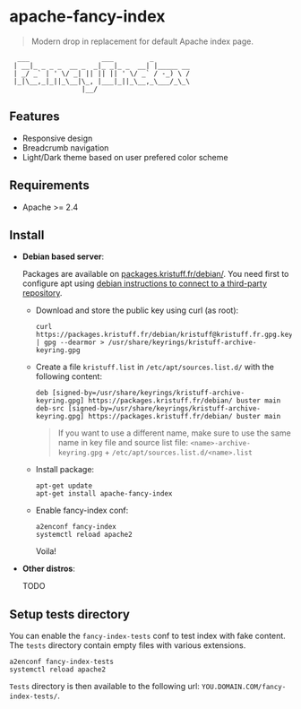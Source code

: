 # apache-fancy-index

> Modern drop in replacement for default Apache index page. 

```
  ___                  ___         _
 | __|_ _ _ _  __ _  _|_ _|_ _  __| |_____ __
 | _/ _` | ' \/ _| || || || ' \/ _` / -_) \ /
 |_|\__,_|_||_\__|\_, |___|_||_\__,_\___/_\_\
                  |__/

```

## Features
- Responsive design
- Breadcrumb navigation
- Light/Dark theme based on user prefered color scheme 

## Requirements
- Apache >= 2.4 


## Install

-   **Debian based server**:

    Packages are available on [packages.kristuff.fr/debian/](https://packages.kristuff.fr/debian/). You need first to configure apt using [debian instructions to connect to a third-party repository](https://wiki.debian.org/DebianRepository/UseThirdParty).
    
    -   Download and store the public key using curl (as root):

        ```
        curl https://packages.kristuff.fr/debian/kristuff@kristuff.fr.gpg.key | gpg --dearmor > /usr/share/keyrings/kristuff-archive-keyring.gpg
        ```

    -   Create a file `kristuff.list` in `/etc/apt/sources.list.d/` with the following content:

        ```
        deb [signed-by=/usr/share/keyrings/kristuff-archive-keyring.gpg] https://packages.kristuff.fr/debian/ buster main
        deb-src [signed-by=/usr/share/keyrings/kristuff-archive-keyring.gpg] https://packages.kristuff.fr/debian/ buster main
        ```

        > If you want to use a different name, make sure to use the same name in key file and source list file: `<name>-archive-keyring.gpg` + `/etc/apt/sources.list.d/<name>.list` 

    -   Install package:

        ```
        apt-get update
        apt-get install apache-fancy-index
        ```

    -   Enable fancy-index conf:

        ```
        a2enconf fancy-index
        systemctl reload apache2
        ```

        Voila! 

-   **Other distros**:

    TODO


## Setup tests directory

You can enable the `fancy-index-tests` conf to test index with fake content. The `tests` directory contain empty files with various extensions. 

```
a2enconf fancy-index-tests
systemctl reload apache2
```

`Tests` directory is then available to the following url: `YOU.DOMAIN.COM/fancy-index-tests/`.
